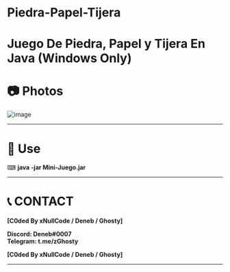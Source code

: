 # Piedra-Papel-Tijera
# Juego De Piedra, Papel y Tijera En Java (Windows Only)

# __📷 Photos__

![image](https://cdn.discordapp.com/attachments/866011560191590442/886743304820101120/unknown.png)

****
# __💎 Use__

⌨ __java -jar Mini-Juego.jar__

****
# 📞 __CONTACT__

__[C0ded By xNullCode / Deneb / Ghosty]__
                        
__Discord: Deneb#0007__    
__Telegram: t.me/zGhosty__       

__[C0ded By xNullCode / Deneb / Ghosty]__

****
